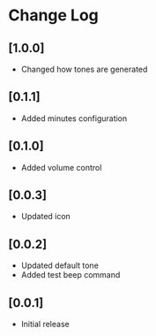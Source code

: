 # Change Log

## [1.0.0]

- Changed how tones are generated

## [0.1.1]

- Added minutes configuration

## [0.1.0]

- Added volume control

## [0.0.3]

- Updated icon

## [0.0.2]

- Updated default tone
- Added test beep command

## [0.0.1]

- Initial release
